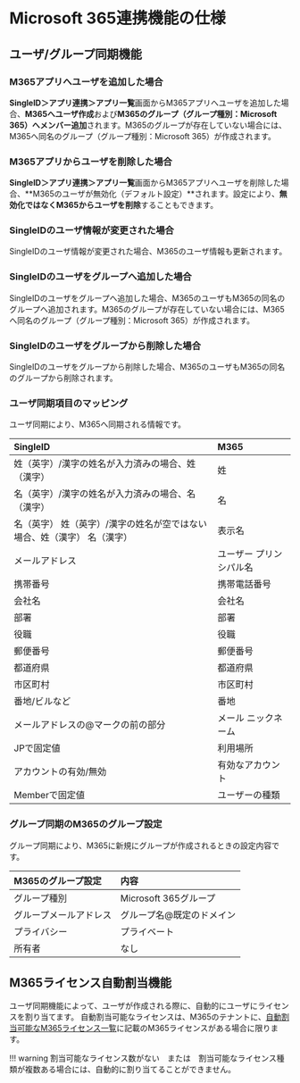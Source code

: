 # Microsoft 365連携機能の仕様
## ユーザ/グループ同期機能
### M365アプリへユーザを追加した場合
**SingleID＞アプリ連携＞アプリ一覧**画面からM365アプリへユーザを追加した場合、**M365へユーザ作成**および**M365のグループ（グループ種別：Microsoft 365）へメンバー追加**されます。M365のグループが存在していない場合には、M365へ同名のグループ（グループ種別：Microsoft 365）が作成されます。

### M365アプリからユーザを削除した場合
**SingleID＞アプリ連携＞アプリ一覧**画面からM365アプリへユーザを削除した場合、**M365のユーザが無効化（デフォルト設定）**されます。設定により、**無効化ではなくM365からユーザを削除**することもできます。

### SingleIDのユーザ情報が変更された場合
SingleIDのユーザ情報が変更された場合、M365のユーザ情報も更新されます。

### SingleIDのユーザをグループへ追加した場合
SingleIDのユーザをグループへ追加した場合、M365のユーザもM365の同名のグループへ追加されます。M365のグループが存在していない場合には、M365へ同名のグループ（グループ種別：Microsoft 365）が作成されます。

### SingleIDのユーザをグループから削除した場合
SingleIDのユーザをグループから削除した場合、M365のユーザもM365の同名のグループから削除されます。

### ユーザ同期項目のマッピング
ユーザ同期により、M365へ同期される情報です。

| **SingleID** | **M365** |
| :-- | :-- |
| 姓（英字）/漢字の姓名が入力済みの場合、姓（漢字） | 姓 |
| 名（英字）/漢字の姓名が入力済みの場合、名（漢字） | 名 |
| 名（英字） 姓（英字）/漢字の姓名が空ではない場合、姓（漢字） 名（漢字） | 表示名 |
| メールアドレス | ユーザー プリンシパル名 |
| 携帯番号 | 携帯電話番号 |
| 会社名 | 会社名 |
| 部署 | 部署 |
| 役職 | 役職 |
| 郵便番号 | 郵便番号 |
| 都道府県 | 都道府県 |
| 市区町村 | 市区町村 |
| 番地/ビルなど | 番地 |
| メールアドレスの@マークの前の部分 | メール ニックネーム |
| JPで固定値 | 利用場所 |
| アカウントの有効/無効 | 有効なアカウント |
| Memberで固定値 | ユーザーの種類 |

### グループ同期のM365のグループ設定
グループ同期により、M365に新規にグループが作成されるときの設定内容です。

| M365のグループ設定 | 内容 |
| :-- | :-- |
| グループ種別 | Microsoft 365グループ |
| グループメールアドレス | グループ名@既定のドメイン |
| プライバシー | プライベート|
| 所有者 | なし |

## M365ライセンス自動割当機能
ユーザ同期機能によって、ユーザが作成される際に、自動的にユーザにライセンスを割り当てます。
自動割当可能なライセンスは、M365のテナントに、[自動割当可能なM365ライセンス一覧](microsoft_365_autoassign.md)に記載のM365ライセンスがある場合に限ります。

!!! warning
	割当可能なライセンス数がない　または　割当可能なライセンス種類が複数ある場合には、自動的に割り当てることができません。


 
